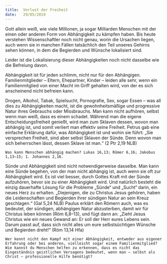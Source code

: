 ```yaml
---
title:  Verlust der Freiheit
date:   29/05/2019
---
```


Gott allein weiß, wie viele Millionen, ja sogar Milliarden Menschen mit der einen oder anderen Form von Abhängigkeit zu kämpfen haben. Bis heute verstehen Wissenschaftler noch nicht genau, worin die Ursachen liegen, auch wenn sie in manchen Fällen tatsächlich den Teil unseres Gehirns sehen können, in dem die Begierden und Wünsche lokalisiert sind.

Leider ist die Lokalisierung dieser Abhängigkeiten noch nicht dasselbe wie die Befreiung davon.

Abhängigkeit ist für jeden schlimm, nicht nur für den Abhängigen. Familienmitglieder – Eltern, Ehepartner, Kinder – leiden alle sehr, wenn ein Familienmitglied von einer Macht im Griff gehalten wird, von der es sich anscheinend nicht befreien kann.

Drogen, Alkohol, Tabak, Spielsucht, Pornografie, Sex, sogar Essen – was all dies zu Abhängigkeiten macht, ist die gewohnheitsmäßige und progressive Natur ihres Gebrauchs oder Missbrauchs. Man kann nicht aufhören, selbst wenn man weiß, dass es einem schadet. Während man die eigene Entscheidungsfreiheit genießt, wird man zum Sklaven dessen, wovon man abhängig ist, und somit verliert man effektiv seine Freiheit. Petrus gab eine einfache Erklärung dafür, was Abhängigkeit ist und wohin sie führt: „Sie versprechen Freiheit, sind aber selbst Sklaven der Sünde. Denn wovon man sich beherrschen lässt, dessen Sklave ist man.“ (2 Ptr 2,19 NLB)

`Was kann Menschen abhängig machen? Lukas 16,13; Römer 6,16; Jakobus 1,13–15; 1. Johannes 2,16.`

Sünde und Abhängigkeit sind nicht notwendigerweise dasselbe. Man kann eine Sünde begehen, von der man nicht abhängig ist, auch wenn sie oft zur Abhängigkeit wird. Es ist viel besser, durch Gottes Kraft mit der Sünde aufzuhören, bevor sie zu einer Abhängigkeit wird. Und natürlich besteht die einzig dauerhafte Lösung für die Probleme „Sünde“ und „Sucht“ darin, ein neues Herz zu erhalten. „Diejenigen, die zu Christus Jesus gehören, haben die Leidenschaften und Begierden ihrer sündigen Natur an sein Kreuz geschlagen.“ (Gal 5,24 NLB) Paulus erklärt den Römern auch, was es bedeutet, der sündigen, abhängigen Natur abzusterben, damit wir für Christus leben können (Röm 6,8–13), und fügt dann an: „Zieht Jesus Christus wie ein neues Gewand an: Er soll der Herr eures Lebens sein. Darum passt auf, dass sich nicht alles um eure selbstsüchtigen Wünsche und Begierden dreht!“ (Röm 13,14 Hfa)

`Wer kennt nicht den Kampf mit einer Abhängigkeit, entweder aus eigener Erfahrung oder bei anderen, vielleicht sogar einem Familienmitglied? Wie kannst du Menschen helfen zu erkennen, dass es nicht das Eingeständnis geistlichen Versagens bedeutet, wenn man – selbst als Christ – professionelle Hilfe benötigt?`
